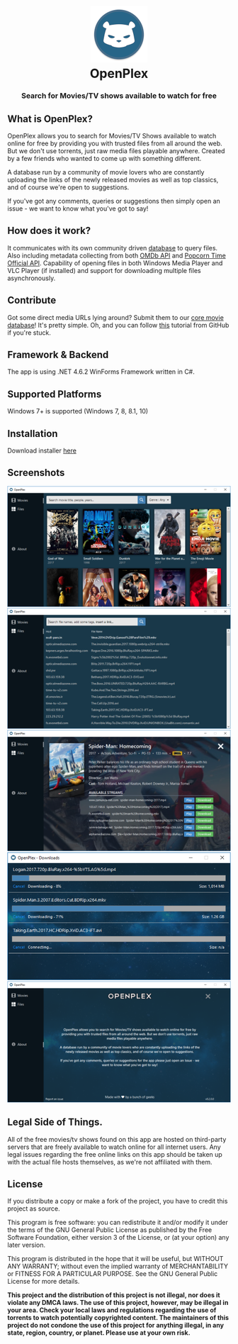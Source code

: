 <h1 align="center">
  <img src="/Assets/openplex-logo.png" height="128" width="128" alt="Logo" />
  <br />
  OpenPlex
</h1>

<h3 align="center">Search for Movies/TV shows available to watch for free</h3>

<div align="center">
</div>

## What is OpenPlex?
OpenPlex allows you to search for Movies/TV Shows available to watch online for free by providing you with trusted files from all around the web. But we don't use torrents, just raw media files playable anywhere. Created by a few friends who wanted to come up with something different.

A database run by a community of movie lovers who are constantly uploading the links of the newly released movies as well as top classics, and of course we're open to suggestions.

If you've got any comments, queries or suggestions then simply open an issue - we want to know what you've got to say!

## How does it work?
It communicates with its own community driven [database](https://github.com/invu/openplex-app/blob/master/Assets/openplex-movies-db.txt) to query files. Also including metadata collecting from both [OMDb API](https://omdbapi.com) and [Popcorn Time Official API](https://popcorntime.sh). Capability of opening files in both Windows Media Player and VLC Player (if installed) and support for downloading multiple files asynchronously.

## Contribute
Got some direct media URLs lying around? Submit them to our [core movie database](https://github.com/invu/openplex-app/blob/master/Assets/openplex-movies-db.txt)! It's pretty simple. Oh, and you can follow [this](https://help.github.com/articles/editing-files-in-another-user-s-repository/) tutorial from GitHub if you're stuck.

## Framework & Backend
The app is using .NET 4.6.2 WinForms Framework written in C#.

## Supported Platforms
Windows 7+ is supported (Windows 7, 8, 8.1, 10)

## Installation
Download installer [here](https://github.com/invu/openplex-app/releases/download/0.2.0.0/OpenPlexInstaller.exe)

## Screenshots
<img src="/Screenshots/OpenPlex - Movies.png" />
<img src="/Screenshots/OpenPlex - Files.png" />
<img src="/Screenshots/OpenPlex - Movie Details.png" />
<img src="/Screenshots/OpenPlex - Downloads.png" />
<img src="/Screenshots/OpenPlex - About.png" />

## Legal Side of Things.
All of the free movies/tv shows found on this app are hosted on third-party servers that are freely available to watch online for all internet users. Any legal issues regarding the free online links on this app should be taken up with the actual file hosts themselves, as we're not affiliated with them.

## License
If you distribute a copy or make a fork of the project, you have to credit this project as source.

This program is free software: you can redistribute it and/or modify it under the terms of the GNU General Public License as published by the Free Software Foundation, either version 3 of the License, or (at your option) any later version.

This program is distributed in the hope that it will be useful, but WITHOUT ANY WARRANTY; without even the implied warranty of MERCHANTABILITY or FITNESS FOR A PARTICULAR PURPOSE. See the GNU General Public License for more details.

**This project and the distribution of this project is not illegal, nor does it violate any DMCA laws. The use of this project, however, may be illegal in your area. Check your local laws and regulations regarding the use of torrents to watch potentially copyrighted content. The maintainers of this project do not condone the use of this project for anything illegal, in any state, region, country, or planet. Please use at your own risk.**
